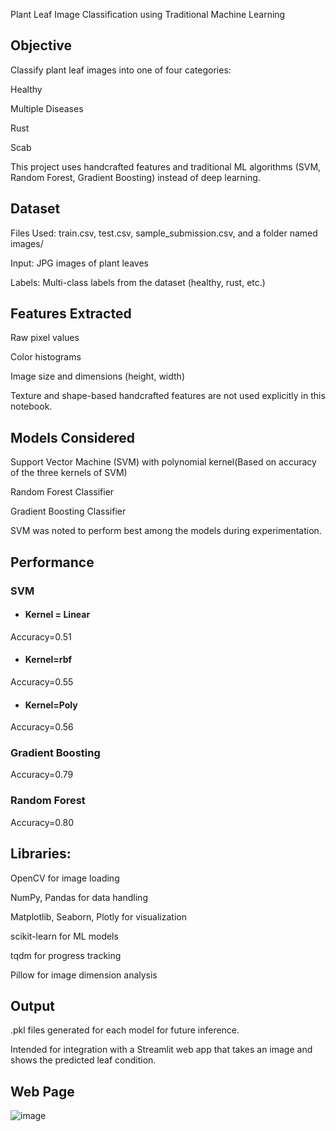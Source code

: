 Plant Leaf Image Classification using Traditional Machine Learning
## Objective
Classify plant leaf images into one of four categories:

Healthy

Multiple Diseases

Rust

Scab

This project uses handcrafted features and traditional ML algorithms (SVM, Random Forest, Gradient Boosting) instead of deep learning.

## Dataset
Files Used: train.csv, test.csv, sample_submission.csv, and a folder named images/

Input: JPG images of plant leaves

Labels: Multi-class labels from the dataset (healthy, rust, etc.)

## Features Extracted
Raw pixel values

Color histograms

Image size and dimensions (height, width)

Texture and shape-based handcrafted features are not used explicitly in this notebook.

## Models Considered 
Support Vector Machine (SVM) with polynomial kernel(Based on accuracy of  the three kernels of SVM)

Random Forest Classifier

Gradient Boosting Classifier

SVM was noted to perform best among the models during experimentation.

## Performance

### SVM
- #### Kernel = Linear
Accuracy=0.51
- #### Kernel=rbf
Accuracy=0.55
- #### Kernel=Poly
Accuracy=0.56

### Gradient Boosting
Accuracy=0.79

### Random Forest
Accuracy=0.80




## Libraries:

OpenCV for image loading

NumPy, Pandas for data handling

Matplotlib, Seaborn, Plotly for visualization

scikit-learn for ML models

tqdm for progress tracking

Pillow for image dimension analysis

## Output
.pkl files generated for each model for future inference.

Intended for integration with a Streamlit web app that takes an image and shows the predicted leaf condition.

## Web Page

![image](https://github.com/user-attachments/assets/3578cce5-31d9-401c-8dae-a4fdbcee4afe)


